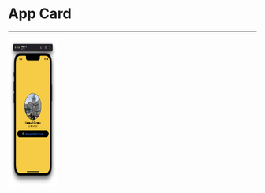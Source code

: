 
# App Card
_______________________________________________________________________________________________________________________________
<!-- ![](https://github.com/evsxe/evsxe/blob/main/Formation/Screen.png) -->
<img height="300px" width="100" src="https://github.com/evsxe/evsxe/blob/main/Formation/Screen.png"></img>
